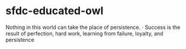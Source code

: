 # sfdc-educated-owl
Nothing in this world can take the place of persistence. · Success is the result of perfection, hard work, learning from failure, loyalty, and persistence
